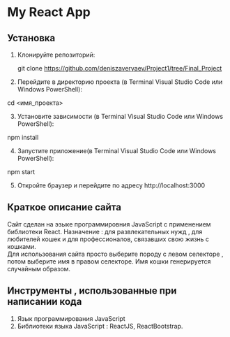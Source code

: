 # My React App

## Установка

1. Клонируйте репозиторий:

   git clone <https://github.com/deniszaveryaev/Project1/tree/Final_Project>

2. Перейдите в директорию проекта (в Terminal Visual Studio Code или Windows PowerShell):

cd <имя_проекта>

3. Установите зависимости (в Terminal Visual Studio Code или Windows PowerShell):

npm install

4. Запустите приложение(в Terminal Visual Studio Code или Windows PowerShell):

npm start

5. Откройте браузер и перейдите по адресу http://localhost:3000

## Краткое описание сайта

Сайт сделан на эзыке программировния JavaScript с применением библиотеки React.
Назначение : для развлекательных нужд , для любителей кошек и для профессионалов, связавших свою жизнь с кошками.\
Для использования сайта просто выберите породу с левом селекторе , потом выберите имя в правом селекторе. Имя кошки генерируется случайным образом.

## Инструменты , использованные при написании кода

1. Язык программирования JavaScript
2. Библиотеки языка JavaScript : ReactJS, ReactBootstrap.
